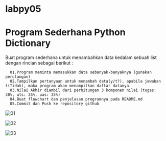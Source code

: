 # labpy05
# Program Sederhana Python Dictionary 
Buat program sederhana untuk menambahkan data kedalam sebuah list dengan rincian sebagai berikut :
      
      01.Program meminta memasukkan data sebanyak-banyaknya (gunakan perulangan)
      02.Tampilkan pertanyaan untuk menambah data(y/t?), apabila jawaban t(Tidak), maka program akan menampilkan daftar datanya.
      03.Nilai Akhir diambil dari perhitungan 3 komponen nilai (tugas: 30%, uts: 35%, uas: 35%)
      04.Buat flowchart dan penjelasan programnya pada README.md
      05.Commit dan Push ke repository github
      
 ![01](https://user-images.githubusercontent.com/53388439/72873629-d5995680-3d22-11ea-8084-ac466b048f53.png)

 ![02](https://user-images.githubusercontent.com/53388439/72873682-f9f53300-3d22-11ea-8360-dc5f695cc3e5.png)

 ![03](https://user-images.githubusercontent.com/53388439/72873712-0f6a5d00-3d23-11ea-9e24-5de051ed6692.png)
